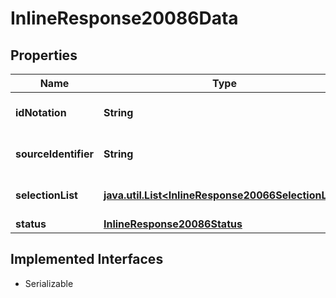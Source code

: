 

# InlineResponse20086Data


## Properties

Name | Type | Description | Notes
------------ | ------------- | ------------- | -------------
**idNotation** | **String** | MDG identifier of the listing. |  [optional]
**sourceIdentifier** | **String** | Identifier used in the request. |  [optional]
**selectionList** | [**java.util.List&lt;InlineResponse20066SelectionList&gt;**](InlineResponse20066SelectionList.md) | Set of selection lists. |  [optional]
**status** | [**InlineResponse20086Status**](InlineResponse20086Status.md) |  |  [optional]


## Implemented Interfaces

* Serializable


